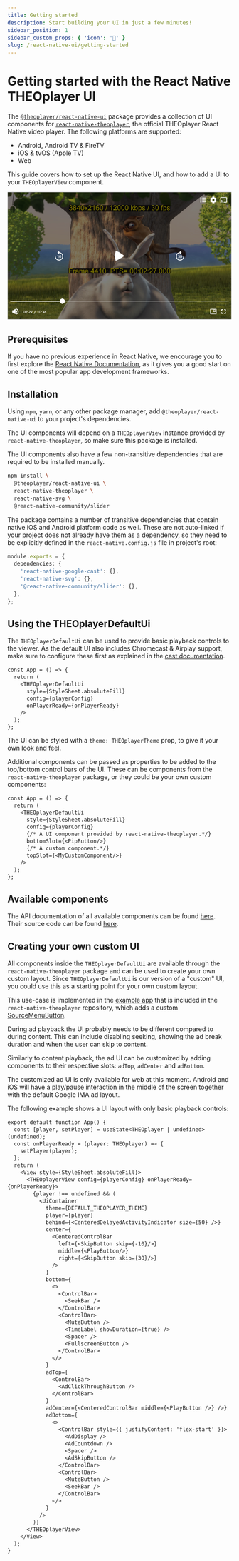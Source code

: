 ```yaml
---
title: Getting started
description: Start building your UI in just a few minutes!
sidebar_position: 1
sidebar_custom_props: { 'icon': '🚀' }
slug: /react-native-ui/getting-started
---
```


# Getting started with the React Native THEOplayer UI

The [`@theoplayer/react-native-ui`](https://www.npmjs.com/package/@theoplayer/react-native-ui) package provides
a collection of UI components for [`react-native-theoplayer`](https://www.npmjs.com/package/react-native-theoplayer),
the official THEOplayer React Native video player.
The following platforms are supported:

- Android, Android TV & FireTV
- iOS & tvOS (Apple TV)
- Web

This guide covers how to set up the React Native UI, and how to add a UI to your `THEOplayerView` component.

![basic-ui](./example-app-player-ui.png)

## Prerequisites

If you have no previous experience in React Native, we encourage you to first explore the
[React Native Documentation](https://reactnative.dev/docs/getting-started),
as it gives you a good start on one of the most popular app development frameworks.

## Installation

Using `npm`, `yarn`, or any other package manager, add `@theoplayer/react-native-ui` to your project's dependencies.

The UI components will depend on a `THEOplayerView` instance provided by `react-native-theoplayer`, so make
sure this package is installed.

The UI components also have a few non-transitive dependencies that are required to be installed manually.

```bash
npm install \
  @theoplayer/react-native-ui \
  react-native-theoplayer \
  react-native-svg \
  @react-native-community/slider
```

The package contains a number of transitive dependencies that contain native iOS and Android platform code
as well. These are not auto-linked if your project does not already have them as a dependency,
so they need to be explicitly defined in the `react-native.config.js` file in project's root:

```typescript title="react-native.config.js"
module.exports = {
  dependencies: {
    'react-native-google-cast': {},
    'react-native-svg': {},
    '@react-native-community/slider': {},
  },
};
```

## Using the THEOplayerDefaultUi

The `THEOplayerDefaultUi` can be used to provide basic playback controls to the viewer.
As the default UI also includes Chromecast & Airplay support, make sure to configure these first as explained in the
[cast documentation](https://github.com/THEOplayer/react-native-theoplayer/blob/develop/doc/cast.md).

```tsx
const App = () => {
  return (
    <THEOplayerDefaultUi
      style={StyleSheet.absoluteFill}
      config={playerConfig}
      onPlayerReady={onPlayerReady}
    />
  );
};
```

The UI can be styled with a `theme: THEOplayerTheme` prop, to give it your own look and feel.

Additional components can be passed as properties to be added to the top/bottom control bars of the UI. These can be
components from the `react-native-theoplayer` package, or they could be your own custom components:

```tsx
const App = () => {
  return (
    <THEOplayerDefaultUi
      style={StyleSheet.absoluteFill}
      config={playerConfig}
      {/* A UI component provided by react-native-theoplayer.*/}
      bottomSlot={<PipButton/>}
      {/* A custom component.*/}
      topSlot={<MyCustomComponent/>}
    />
  );
};
```

## Available components

The API documentation of all available components can be found [here](https://theoplayer.github.io/react-native-theoplayer-ui/api/).
Their source code can be found [here](https://github.com/THEOplayer/react-native-theoplayer-ui/tree/develop/src/ui).

## Creating your own custom UI

All components inside the `THEOplayerDefaultUi` are available through the `react-native-theoplayer` package and can
be used to create your own custom layout. Since `THEOplayerDefaultUi` is our version of a "custom" UI, you could
use this as a starting point for your own custom layout.

This use-case is implemented in the [example app](https://github.com/THEOplayer/react-native-theoplayer/blob/develop/doc/example-app.md)
that is included in the `react-native-theoplayer` repository, which adds a
custom [SourceMenuButton](https://github.com/THEOplayer/react-native-theoplayer/blob/develop/example/src/custom/SourceMenuButton.tsx).

During ad playback the UI probably needs to be different compared to during content. This can include disabling seeking,
showing the ad break duration and when the user can skip to content.

Similarly to content playback, the ad UI can be customized by adding components to their respective
slots: `adTop`, `adCenter` and `adBottom`.

The customized ad UI is only available for web at this moment. Android and iOS will have a play/pause interaction
in the middle of the screen together with the default Google IMA ad layout.

The following example shows a UI layout with only basic playback controls:

```tsx
export default function App() {
  const [player, setPlayer] = useState<THEOplayer | undefined>(undefined);
  const onPlayerReady = (player: THEOplayer) => {
    setPlayer(player);
  };
  return (
    <View style={StyleSheet.absoluteFill}>
      <THEOplayerView config={playerConfig} onPlayerReady={onPlayerReady}>
        {player !== undefined && (
          <UiContainer
            theme={DEFAULT_THEOPLAYER_THEME}
            player={player}
            behind={<CenteredDelayedActivityIndicator size={50} />}
            center={
              <CenteredControlBar
                left={<SkipButton skip={-10}/>}
                middle={<PlayButton/>}
                right={<SkipButton skip={30}/>}
              />
            }
            bottom={
              <>
                <ControlBar>
                  <SeekBar />
                </ControlBar>
                <ControlBar>
                  <MuteButton />
                  <TimeLabel showDuration={true} />
                  <Spacer />
                  <FullscreenButton />
                </ControlBar>
              </>
            }
            adTop={
              <ControlBar>
                <AdClickThroughButton />
              </ControlBar>
            }
            adCenter={<CenteredControlBar middle={<PlayButton />} />}
            adBottom={
              <>
                <ControlBar style={{ justifyContent: 'flex-start' }}>
                  <AdDisplay />
                  <AdCountdown />
                  <Spacer />
                  <AdSkipButton />
                </ControlBar>
                <ControlBar>
                  <MuteButton />
                  <SeekBar />
                </ControlBar>
              </>
            }
          />
        )}
      </THEOplayerView>
    </View>
  );
}
```
